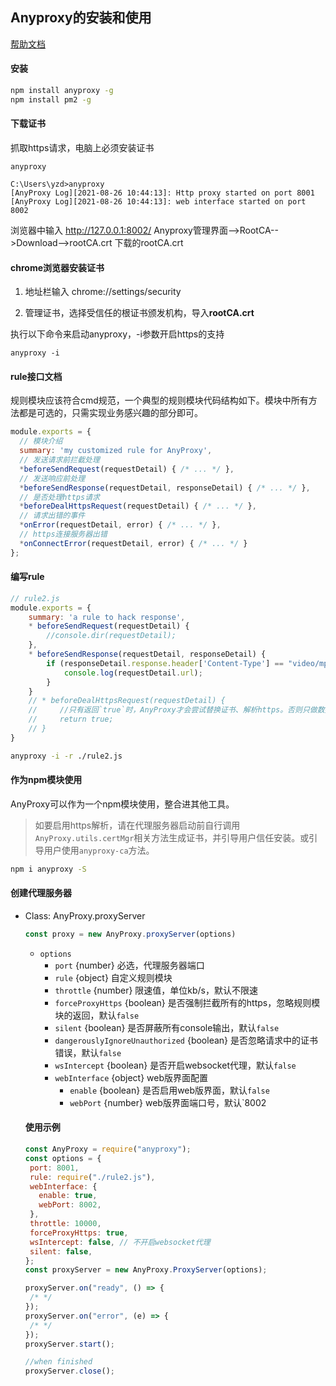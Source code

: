 ## Anyproxy的安装和使用
[帮助文档](https://github.com/alibaba/anyproxy/blob/master/docs/cn/src_doc.md)

#### 安装

```bash
npm install anyproxy -g
npm install pm2 -g
```
#### 下载证书

抓取https请求，电脑上必须安装证书

```shell
anyproxy 
```
```
C:\Users\yzd>anyproxy
[AnyProxy Log][2021-08-26 10:44:13]: Http proxy started on port 8001
[AnyProxy Log][2021-08-26 10:44:13]: web interface started on port 8002
```

浏览器中输入 http://127.0.0.1:8002/  Anyproxy管理界面-->RootCA-->Download-->rootCA.crt 下载的rootCA.crt

#### chrome浏览器安装证书

1. 地址栏输入 chrome://settings/security

2. 管理证书，选择受信任的根证书颁发机构，导入**rootCA.crt**

执行以下命令来启动anyproxy，-i参数开启https的支持

```shell
anyproxy -i
```

####  rule接口文档

规则模块应该符合cmd规范，一个典型的规则模块代码结构如下。模块中所有方法都是可选的，只需实现业务感兴趣的部分即可。

```js
module.exports = {
  // 模块介绍
  summary: 'my customized rule for AnyProxy',
  // 发送请求前拦截处理
  *beforeSendRequest(requestDetail) { /* ... */ },
  // 发送响应前处理
  *beforeSendResponse(requestDetail, responseDetail) { /* ... */ },
  // 是否处理https请求
  *beforeDealHttpsRequest(requestDetail) { /* ... */ },
  // 请求出错的事件
  *onError(requestDetail, error) { /* ... */ },
  // https连接服务器出错
  *onConnectError(requestDetail, error) { /* ... */ }
};
```


#### 编写rule

```js
// rule2.js
module.exports = {
    summary: 'a rule to hack response',
    * beforeSendRequest(requestDetail) {
        //console.dir(requestDetail);
    },
    * beforeSendResponse(requestDetail, responseDetail) {
        if (responseDetail.response.header['Content-Type'] == "video/mp4") {
            console.log(requestDetail.url);
        }
    }
    // * beforeDealHttpsRequest(requestDetail) {
    //     //只有返回`true`时，AnyProxy才会尝试替换证书、解析https。否则只做数据流转发，无法看到明文数据。
    //     return true;
    // }
}
```

```bash
anyproxy -i -r ./rule2.js
```
####  作为npm模块使用

AnyProxy可以作为一个npm模块使用，整合进其他工具。

> 如要启用https解析，请在代理服务器启动前自行调用`AnyProxy.utils.certMgr`相关方法生成证书，并引导用户信任安装。或引导用户使用`anyproxy-ca`方法。

```bash
npm i anyproxy -S
```
#### 创建代理服务器

* Class: AnyProxy.proxyServer

    ```js
    const proxy = new AnyProxy.proxyServer(options)
    ```
  
  * `options`
    * `port` {number} 必选，代理服务器端口
    * `rule` {object} 自定义规则模块
    * `throttle` {number} 限速值，单位kb/s，默认不限速
    * `forceProxyHttps` {boolean} 是否强制拦截所有的https，忽略规则模块的返回，默认`false`
    * `silent` {boolean} 是否屏蔽所有console输出，默认`false`
    * `dangerouslyIgnoreUnauthorized` {boolean} 是否忽略请求中的证书错误，默认`false`
    * `wsIntercept` {boolean} 是否开启websocket代理，默认`false`
    * `webInterface` {object} web版界面配置
      * `enable` {boolean} 是否启用web版界面，默认`false`
      * `webPort` {number} web版界面端口号，默认`8002
  
  #### 使用示例
  
   ```js
  const AnyProxy = require("anyproxy");
  const options = {
    port: 8001,
    rule: require("./rule2.js"),
    webInterface: {
      enable: true,
      webPort: 8002,
    },
    throttle: 10000,
    forceProxyHttps: true,
    wsIntercept: false, // 不开启websocket代理
    silent: false,
  };
  const proxyServer = new AnyProxy.ProxyServer(options);
  
  proxyServer.on("ready", () => {
    /* */
  });
  proxyServer.on("error", (e) => {
    /* */
  });
  proxyServer.start();
  
  //when finished
  proxyServer.close();
  
   ```
